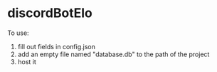 # discordBotElo

To use: 
  1. fill out fields in config.json
  2. add an empty file named "database.db" to the path of the project
  3. host it
